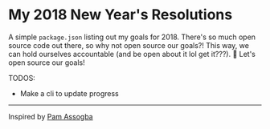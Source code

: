 # My 2018 New Year's Resolutions

A simple `package.json` listing out my goals for 2018.
There's so much open source code out there, so why not open source our goals?!
This way, we can hold ourselves accountable (and be open about it lol get it???). 🙂
Let's open source our goals!

TODOS:
* Make a cli to update progress

---
Inspired by [Pam Assogba](https://twitter.com/pam_yam/)
